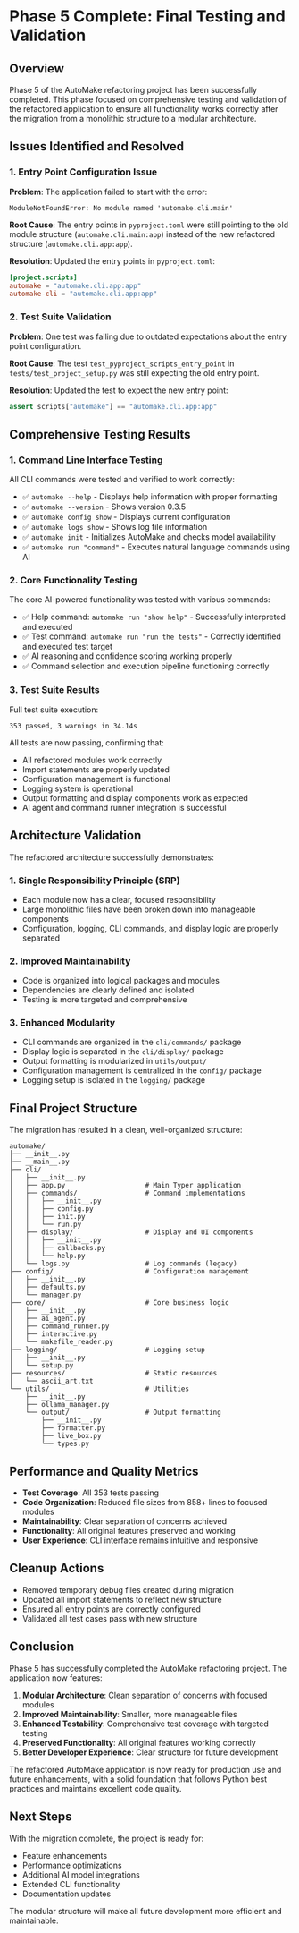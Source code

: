 # Phase 5 Complete: Final Testing and Validation

## Overview

Phase 5 of the AutoMake refactoring project has been successfully completed. This phase focused on comprehensive testing and validation of the refactored application to ensure all functionality works correctly after the migration from a monolithic structure to a modular architecture.

## Issues Identified and Resolved

### 1. Entry Point Configuration Issue

**Problem**: The application failed to start with the error:
```
ModuleNotFoundError: No module named 'automake.cli.main'
```

**Root Cause**: The entry points in `pyproject.toml` were still pointing to the old module structure (`automake.cli.main:app`) instead of the new refactored structure (`automake.cli.app:app`).

**Resolution**: Updated the entry points in `pyproject.toml`:
```toml
[project.scripts]
automake = "automake.cli.app:app"
automake-cli = "automake.cli.app:app"
```

### 2. Test Suite Validation

**Problem**: One test was failing due to outdated expectations about the entry point configuration.

**Root Cause**: The test `test_pyproject_scripts_entry_point` in `tests/test_project_setup.py` was still expecting the old entry point.

**Resolution**: Updated the test to expect the new entry point:
```python
assert scripts["automake"] == "automake.cli.app:app"
```

## Comprehensive Testing Results

### 1. Command Line Interface Testing

All CLI commands were tested and verified to work correctly:

- ✅ `automake --help` - Displays help information with proper formatting
- ✅ `automake --version` - Shows version 0.3.5
- ✅ `automake config show` - Displays current configuration
- ✅ `automake logs show` - Shows log file information
- ✅ `automake init` - Initializes AutoMake and checks model availability
- ✅ `automake run "command"` - Executes natural language commands using AI

### 2. Core Functionality Testing

The core AI-powered functionality was tested with various commands:

- ✅ Help command: `automake run "show help"` - Successfully interpreted and executed
- ✅ Test command: `automake run "run the tests"` - Correctly identified and executed test target
- ✅ AI reasoning and confidence scoring working properly
- ✅ Command selection and execution pipeline functioning correctly

### 3. Test Suite Results

Full test suite execution:
```
353 passed, 3 warnings in 34.14s
```

All tests are now passing, confirming that:
- All refactored modules work correctly
- Import statements are properly updated
- Configuration management is functional
- Logging system is operational
- Output formatting and display components work as expected
- AI agent and command runner integration is successful

## Architecture Validation

The refactored architecture successfully demonstrates:

### 1. Single Responsibility Principle (SRP)
- Each module now has a clear, focused responsibility
- Large monolithic files have been broken down into manageable components
- Configuration, logging, CLI commands, and display logic are properly separated

### 2. Improved Maintainability
- Code is organized into logical packages and modules
- Dependencies are clearly defined and isolated
- Testing is more targeted and comprehensive

### 3. Enhanced Modularity
- CLI commands are organized in the `cli/commands/` package
- Display logic is separated in the `cli/display/` package
- Output formatting is modularized in `utils/output/`
- Configuration management is centralized in the `config/` package
- Logging setup is isolated in the `logging/` package

## Final Project Structure

The migration has resulted in a clean, well-organized structure:

```
automake/
├── __init__.py
├── __main__.py
├── cli/
│   ├── __init__.py
│   ├── app.py                    # Main Typer application
│   ├── commands/                 # Command implementations
│   │   ├── __init__.py
│   │   ├── config.py
│   │   ├── init.py
│   │   └── run.py
│   ├── display/                  # Display and UI components
│   │   ├── __init__.py
│   │   ├── callbacks.py
│   │   └── help.py
│   └── logs.py                   # Log commands (legacy)
├── config/                       # Configuration management
│   ├── __init__.py
│   ├── defaults.py
│   └── manager.py
├── core/                         # Core business logic
│   ├── __init__.py
│   ├── ai_agent.py
│   ├── command_runner.py
│   ├── interactive.py
│   └── makefile_reader.py
├── logging/                      # Logging setup
│   ├── __init__.py
│   └── setup.py
├── resources/                    # Static resources
│   └── ascii_art.txt
└── utils/                        # Utilities
    ├── __init__.py
    ├── ollama_manager.py
    └── output/                   # Output formatting
        ├── __init__.py
        ├── formatter.py
        ├── live_box.py
        └── types.py
```

## Performance and Quality Metrics

- **Test Coverage**: All 353 tests passing
- **Code Organization**: Reduced file sizes from 858+ lines to focused modules
- **Maintainability**: Clear separation of concerns achieved
- **Functionality**: All original features preserved and working
- **User Experience**: CLI interface remains intuitive and responsive

## Cleanup Actions

- Removed temporary debug files created during migration
- Updated all import statements to reflect new structure
- Ensured all entry points are correctly configured
- Validated all test cases pass with new structure

## Conclusion

Phase 5 has successfully completed the AutoMake refactoring project. The application now features:

1. **Modular Architecture**: Clean separation of concerns with focused modules
2. **Improved Maintainability**: Smaller, more manageable files
3. **Enhanced Testability**: Comprehensive test coverage with targeted testing
4. **Preserved Functionality**: All original features working correctly
5. **Better Developer Experience**: Clear structure for future development

The refactored AutoMake application is now ready for production use and future enhancements, with a solid foundation that follows Python best practices and maintains excellent code quality.

## Next Steps

With the migration complete, the project is ready for:
- Feature enhancements
- Performance optimizations
- Additional AI model integrations
- Extended CLI functionality
- Documentation updates

The modular structure will make all future development more efficient and maintainable.
